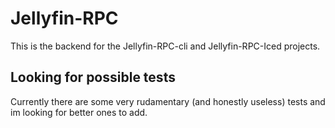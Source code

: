 # Jellyfin-RPC

This is the backend for the Jellyfin-RPC-cli and Jellyfin-RPC-Iced projects.

## Looking for possible tests

Currently there are some very rudamentary (and honestly useless) tests and im looking for better ones to add.
